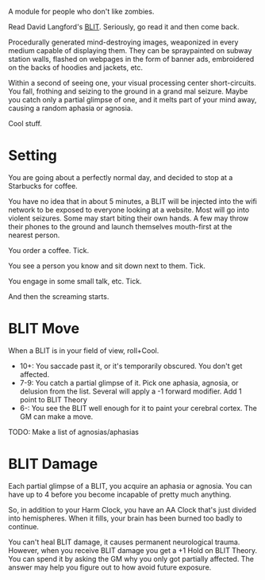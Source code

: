 A module for people who don't like zombies.

Read David Langford's [BLIT](https://www.infinityplus.co.uk/stories/blit.htm).
Seriously, go read it and then come back.

Procedurally generated mind-destroying images, weaponized in every medium
capable of displaying them. They can be spraypainted on subway station walls,
flashed on webpages in the form of banner ads, embroidered on the backs of
hoodies and jackets, etc.

Within a second of seeing one, your visual processing center short-circuits. You
fall, frothing and seizing to the ground in a grand mal seizure. Maybe you catch
only a partial glimpse of one, and it melts part of your mind away, causing a
random aphasia or agnosia. 

Cool stuff.

# Setting

You are going about a perfectly normal day, and decided to stop at a Starbucks
for coffee. 

You have no idea that in about 5 minutes, a BLIT will be injected into the wifi
network to be exposed to everyone looking at a website. Most will go into
violent seizures. Some may start biting their own hands. A few may throw their
phones to the ground and launch themselves mouth-first at the nearest person.

You order a coffee. Tick.

You see a person you know and sit down next to them. Tick.

You engage in some small talk, etc. Tick.

And then the screaming starts.

# BLIT Move

When a BLIT is in your field of view, roll+Cool.

- 10+: You saccade past it, or it's temporarily obscured. You don't get
  affected.
- 7-9: You catch a partial glimpse of it. Pick one aphasia, agnosia, or delusion
  from the list. Several will apply a -1 forward modifier. Add 1 point to BLIT
  Theory
- 6-: You see the BLIT well enough for it to paint your cerebral cortex. The GM
  can make a move.

TODO: Make a list of agnosias/aphasias

# BLIT Damage

Each partial glimpse of a BLIT, you acquire an aphasia or agnosia. You can have
up to 4 before you become incapable of pretty much anything. 

So, in addition to your Harm Clock, you have an AA Clock that's just divided
into hemispheres. When it fills, your brain has been burned too badly to
continue.

You can't heal BLIT damage, it causes permanent neurological trauma. However,
when you receive BLIT damage you get a +1 Hold on BLIT Theory. You can spend it
by asking the GM why you only got partially affected. The answer may help you
figure out to how avoid future exposure.
